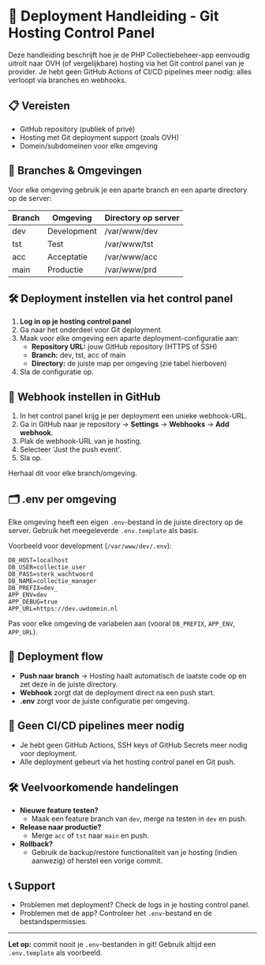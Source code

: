 # 🚀 Deployment Handleiding - Git Hosting Control Panel

Deze handleiding beschrijft hoe je de PHP Collectiebeheer-app eenvoudig uitrolt naar OVH (of vergelijkbare) hosting via het Git control panel van je provider. Je hebt geen GitHub Actions of CI/CD pipelines meer nodig: alles verloopt via branches en webhooks.

## 📋 Vereisten

- GitHub repository (publiek of privé)
- Hosting met Git deployment support (zoals OVH)
- Domein/subdomeinen voor elke omgeving

## 🌳 Branches & Omgevingen

Voor elke omgeving gebruik je een aparte branch en een aparte directory op de server:

| Branch | Omgeving      | Directory op server      |
|--------|--------------|-------------------------|
| dev    | Development  | /var/www/dev            |
| tst    | Test         | /var/www/tst            |
| acc    | Acceptatie   | /var/www/acc            |
| main   | Productie    | /var/www/prd            |

## 🛠️ Deployment instellen via het control panel

1. **Log in op je hosting control panel**
2. Ga naar het onderdeel voor Git deployment.
3. Maak voor elke omgeving een aparte deployment-configuratie aan:
   - **Repository URL:** jouw GitHub repository (HTTPS of SSH)
   - **Branch:** dev, tst, acc of main
   - **Directory:** de juiste map per omgeving (zie tabel hierboven)
4. Sla de configuratie op.

## 🔔 Webhook instellen in GitHub

1. In het control panel krijg je per deployment een unieke webhook-URL.
2. Ga in GitHub naar je repository → **Settings** → **Webhooks** → **Add webhook**.
3. Plak de webhook-URL van je hosting.
4. Selecteer 'Just the push event'.
5. Sla op.

Herhaal dit voor elke branch/omgeving.

## 🗂️ .env per omgeving

Elke omgeving heeft een eigen `.env`-bestand in de juiste directory op de server. Gebruik het meegeleverde `.env.template` als basis.

Voorbeeld voor development (`/var/www/dev/.env`):

```env
DB_HOST=localhost
DB_USER=collectie_user
DB_PASS=sterk_wachtwoord
DB_NAME=collectie_manager
DB_PREFIX=dev_
APP_ENV=dev
APP_DEBUG=true
APP_URL=https://dev.uwdomein.nl
```

Pas voor elke omgeving de variabelen aan (vooral `DB_PREFIX`, `APP_ENV`, `APP_URL`).

## 🚀 Deployment flow

- **Push naar branch** → Hosting haalt automatisch de laatste code op en zet deze in de juiste directory.
- **Webhook** zorgt dat de deployment direct na een push start.
- **.env** zorgt voor de juiste configuratie per omgeving.

## 🧹 Geen CI/CD pipelines meer nodig

- Je hebt geen GitHub Actions, SSH keys of GitHub Secrets meer nodig voor deployment.
- Alle deployment gebeurt via het hosting control panel en Git push.

## 🛠️ Veelvoorkomende handelingen

- **Nieuwe feature testen?**
  - Maak een feature branch van `dev`, merge na testen in `dev` en push.
- **Release naar productie?**
  - Merge `acc` of `tst` naar `main` en push.
- **Rollback?**
  - Gebruik de backup/restore functionaliteit van je hosting (indien aanwezig) of herstel een vorige commit.

## 📞 Support

- Problemen met deployment? Check de logs in je hosting control panel.
- Problemen met de app? Controleer het `.env`-bestand en de bestandspermissies.

---

**Let op:** commit nooit je `.env`-bestanden in git! Gebruik altijd een `.env.template` als voorbeeld. 